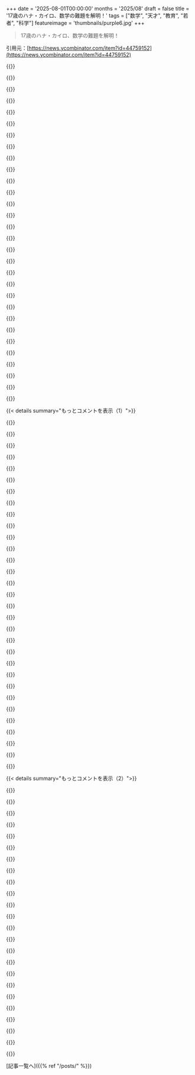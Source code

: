 +++
date = '2025-08-01T00:00:00'
months = '2025/08'
draft = false
title = '17歳のハナ・カイロ、数学の難題を解明！'
tags = ["数学", "天才", "教育", "若者", "科学"]
featureimage = 'thumbnails/purple6.jpg'
+++

> 17歳のハナ・カイロ、数学の難題を解明！

引用元：[https://news.ycombinator.com/item?id=44759152](https://news.ycombinator.com/item?id=44759152)




{{<matomeQuote body="関連情報だよ！これ見てみて -＞ https://news.ycombinator.com/item?id=44481441 - 2025年7月の（？）記事で、コメントは105件ついてるよ。" userName="baruchel" createdAt="2025/08/01 16:35:40" color="">}}




{{<matomeQuote body="”どんなことしても、同じ場所でほぼ同じことをしてるみたいで、避けられないマンネリ感があった。とても孤立してて、何も変えられなかったの。ある日目が覚めて、ただ歳をとっただけだって気づくんだ。”だってさ。これでやっと数学の天才と共通点が見つかった！" userName="impish9208" createdAt="2025/08/01 18:43:52" color="#ff33a1">}}




{{<matomeQuote body="彼女がFactorioじゃなくて数学を見つけてくれて本当に良かった。" userName="munificent" createdAt="2025/08/01 21:38:02" color="">}}




{{<matomeQuote body="ホットな意見かもだけど、ホームスクーリングのマンネリは分かる。でも普通の学校と比べたら？11歳で微積分、14歳で大学レベルの数学を独学する柔軟性なんてないと思う！そんな柔軟性は非伝統的な方法で見つけるしかないよ！俺は天才じゃないけど、学校は退屈でティーンのドラマばっかりだった。Linuxとか音楽制作に興味ある人もいなくて、誰が誰と付き合ってるかの話ばっかりだったし。" userName="_benj" createdAt="2025/08/02 01:40:22" color="#ff5c5c">}}




{{<matomeQuote body="今は本当に良くなったよね。俺は40歳だけど、今の子供たちが正直羨ましいよ。今ならプログラミングを学びたければFreeCodeCampやChatGPTで質問できるし、数学ならMathAcademyやKhanAcademyがある。俺たちの時代にはなかった学習オプションが山ほどあるんだから。" userName="cultofmetatron" createdAt="2025/08/02 03:05:49" color="#45d325">}}




{{<matomeQuote body="学習機会は確かに良くなったけど、TikTokやYouTubeみたいな時間泥棒は指数関数的に（中毒的に、ってことね）良くなってる。子供がKhan Academyよりもドゥームスクロールにハマる可能性の方が高いと思うよ。" userName="pmdr" createdAt="2025/08/02 07:14:38" color="#ff5c5c">}}




{{<matomeQuote body="俺は36歳だけど、公平に見て90年代後半の子供の頃にもあったよ。<br>1) askanexperみたいなフォーラム（名前はうろ覚えだけど）<br>2) sams teach yourself in 24 hoursみたいな素晴らしい本や図書館で過ごす習慣<br>3) そして何よりも、今ほど競争が激しくなかったこと。2000人規模の学校でプログラミングに興味あるのは2～3人だった。今は半分くらいになりそうだけどね。" userName="shivasaxena" createdAt="2025/08/03 20:10:05" color="#ff33a1">}}




{{<matomeQuote body="自分の脳をうまくコントロールできないと、これらを活用するのはすごく難しいね。少しずつやり方を学んでるけど、長くて不確かなプロセスだよ。「Conflict monitoring」っていうのが意志力と関係する新しい概念なんだけど、これで時間をかけて規律を改善する方法の枠組みができたんだ。" userName="kiba" createdAt="2025/08/02 11:10:51" color="#ff33a1">}}




{{<matomeQuote body="たくさんの選択肢があるけど、その分、競争とプレッシャーもすごいんだよね。ソーシャルメディアがあるから、クラスメイトだけじゃなくて、世界中の人たちと自分を比較することになっちゃうし。" userName="SJC_Hacker" createdAt="2025/08/02 13:30:12" color="#ff5c5c">}}




{{<matomeQuote body="Khan Academyって色んな言語で使えるよ。" userName="erazor42" createdAt="2025/08/02 08:48:40" color="">}}




{{<matomeQuote body="孤独は数学者の親友だね。" userName="revskill" createdAt="2025/08/02 09:41:36" color="">}}




{{<matomeQuote body="すぐ刑務所行きだね。<br>あと数か月刑務所にいたら、その時代の偉大な定理をすべて証明できただろう。André Weil" userName="Xmd5a" createdAt="2025/08/02 10:45:47" color="">}}




{{<matomeQuote body="ブルバキ（Boubarki）グループの創設メンバーで、フィールズ賞受賞者、Simone Weilの兄弟だよ。" userName="Xmd5a" createdAt="2025/08/02 12:18:10" color="">}}




{{<matomeQuote body="Khan Academyが彼女の初期教育に役立ったのは素晴らしいね。数学のあらゆるレベルで確かな教材だと分かってきたよ。" userName="AlanYx" createdAt="2025/08/01 20:14:57" color="#38d3d3">}}




{{<matomeQuote body="”カイロは10の大学院プログラムに応募したけど、6つは学士号がないって理由で彼女を却下したんだ。2つは入学を許可したのに、大学の管理職がその決定を覆したんだって。”<br>これって驚きだけど同時にショックだね。学術分野では若さが進歩の源だって知られてるのに、現代の成績インフレを考えると、実質的にはお金と4年間席に座ってたってこと以上の価値がない紙切れのために80%も拒否するなんてさ。" userName="AtlasBarfed" createdAt="2025/08/01 16:58:25" color="#ff33a1">}}




{{<matomeQuote body="多くのプログラムは、どんなに才能があってもティーンエイジャーの面倒を見るのを嫌がるんだ。もっと権威あるプログラムの中には、そういう経験があったり、何か問題が起きても対応できる追加スタッフがいたりするところもあるけどね。彼女の興味や、特定の機関でその分野を研究している教授に大きく依存するだろうね。学生としても、どの学校かよりも、ジョンズ・ホプキンス（Johns Hopkins）のどの教授が学生を受け入れているかに興味があるな。" userName="kurthr" createdAt="2025/08/01 17:14:08" color="#45d325">}}




{{<matomeQuote body="それが理由かよって感じだね。それに、学界には大人なのに赤ちゃんみたいな人もたくさん見てきたから、年齢差別はやめようよ。" userName="xandrius" createdAt="2025/08/01 18:02:23" color="#785bff">}}




{{<matomeQuote body="大学が早熟な若者に邪魔するのって、彼女の社会性や知性の成長を気にしてる善意からかもね。大学側は「この子、大学で成長する機会を失わないかな？」って考えてるんだろうな。こういうのが、よく気の利いた高等教育関係者が優秀な若者に障害を置く理由なんだ。" userName="kelp_herder" createdAt="2025/08/02 02:58:36" color="#785bff">}}




{{<matomeQuote body="14歳ならまだしも、17、18歳なら大学もちゃんと対応できるはずだよ。個人的な介入で入学を取り消すのは変だね。学士課程で大学院レベルの授業取るのはOKなのに、PhD単位だとダメって、なんか納得いかないよな。" userName="currymj" createdAt="2025/08/02 03:20:54" color="#45d325">}}




{{<matomeQuote body="大学が入学を受け入れるかどうかは、結局その大学や学部の文化とか、個々の人の考え方次第だね。学生はほとんど力もないし、上の人たちの決定には逆らえないんだ。ひどいリーダーがいても、善良な市民がどうすることもできない国みたいなもんだよ。" userName="neilv" createdAt="2025/08/01 18:09:54" color="">}}




{{<matomeQuote body="カイロには博士号を取る方法があるかもよ。PhDの主な基準って、①予備試験に合格することと②独自の貢献がある研究をすることなんだ。彼女なら①は楽勝だろうし、②も既にやった研究で満たせるんじゃないかな。教授や学部長も、これを止められないはずさ。" userName="graycat" createdAt="2025/08/02 01:44:21" color="#38d3d3">}}




{{<matomeQuote body="USAのPhDって、実はカリキュラムの要件があって、必須の授業もあるんだよ。しかも、そういう授業は大学に書類を色々提出してからじゃないと受けられないから、前言ったみたいにそんなに簡単じゃないんだよね。" userName="coliveira" createdAt="2025/08/02 02:44:14" color="#38d3d3">}}




{{<matomeQuote body="ジョンズ・ホプキンスで応用数学のPhDを取った俺が言うんだから、前のコメントは間違いないってことさ。" userName="graycat" createdAt="2025/08/02 03:22:21" color="">}}




{{<matomeQuote body="俺の大学だと、別の分野から大学院に来る学生（例えば物理から生物へ）の場合、前の専攻の最後のほうの授業を博士課程の必須科目にするのが普通なんだよね。" userName="gus_massa" createdAt="2025/08/01 17:52:58" color="">}}




{{<matomeQuote body="国籍を変えたり、ホームスクールだったりするんだね。これに並外れた才能と努力が加わったわけか。制度的な教育って、本当にすごいよね。トップもボトムも平等にしてくれるんだから。" userName="shermantanktop" createdAt="2025/08/01 18:50:53" color="">}}




{{<matomeQuote body="「国籍移動とか第一世代・第二世代移民？」って話だけど、「カイロはバハマのナッソーで育った。父親がソフトウェア開発の仕事で移ったんだ」って記事にあるぞ。これ読むと、彼女の父親は完全なアメリカ人の金融デベロッパーみたいだから、移民って感じじゃないな。" userName="stockresearcher" createdAt="2025/08/02 01:38:52" color="#ff5733">}}




{{<matomeQuote body="家族が子供たちの教育のために引っ越しまくってるのって面白いよね。「春学期が終わってから、家族はデイビスからバークレーに引っ越したんだ。兄がそこに転校することになったからで、カイロもやっと落ち着けたんだってさ。」" userName="coderatlarge" createdAt="2025/08/02 03:57:49" color="">}}




{{<matomeQuote body="数学の難問を解いた人って、ホームスクール出身者が多いのかな？でもそれじゃ何も証明できないよね。学校に通った数学者で大発見した人、いないのかな？" userName="fmbb" createdAt="2025/08/02 18:34:00" color="">}}




{{<matomeQuote body="数学の大発見は事例が少ないけど、ホームスクールの子たちは高校レベルのGeography BeeやSpelling Bee、他のAcademic Competitionで上位を占めることが多いみたいだよ。<br>URL: https://readlion.com/homeschoolers-dominate-inland-northwest...<br>ホームスクールは生徒が特定の情熱を追求するのに向いてるみたいだね。みんなに向いてるわけじゃないけど。年齢や性別以外の面白い特徴を指摘したかったんだ。" userName="shermantanktop" createdAt="2025/08/02 20:38:13" color="#45d325">}}




{{<matomeQuote body="もし彼女が「ママ、パパ、私、ファッションデザイナーとかシェフになりたい！」って言ったらどうなってたんだろうね？もちろん両親は彼女の野心や個性を間違いなく応援しただろうな…なんてね。" userName="gosub100" createdAt="2025/08/02 11:07:34" color="">}}




{{< details summary="もっとコメントを表示（1）">}}

{{<matomeQuote body="以前の議論はこちらだよ！<br>URL: https://news.ycombinator.com/item?id=44481441<br>彼女の今後のキャリアがうまくいくことを願ってるよ。" userName="tocs3" createdAt="2025/08/01 16:45:52" color="#ff5c5c">}}




{{<matomeQuote body="ありがとう！拡大表示：<br>「A 17-year-old teen refutes a mathematical conjecture proposed 40 years ago」って記事のことだね。<br>URL: https://news.ycombinator.com/item?id=44481441<br>2025年7月、105件のコメントがあったみたい。" userName="dang" createdAt="2025/08/01 16:52:16" color="#ff5733">}}




{{<matomeQuote body="ソビエトの「Math Circles」のアイデアってすごく面白くて重要だよね。関連本を買ったんだけど、自分の子供たちだけでやるのは難しいな。やっぱり数学の先生が運営してて、街にある実際のMath Circlesにはかなわないね。" userName="myth_drannon" createdAt="2025/08/01 19:52:23" color="">}}




{{<matomeQuote body="まったくだね！私にとっては、子供の友達や家族も誘って、家で毎週開催するのが鍵だったよ。MSRIの「Mathematical Circles Library」の本もすごく良いんだけど、毎週使うなら無料のオンラインNRICHリソースの方がずっと直接的に役立ったね。<br>URL: https://nrich.maths.org/about-nrich" userName="jarvist" createdAt="2025/08/02 07:52:45" color="#ff5733">}}




{{<matomeQuote body="彼女のノートってすごく綺麗で、芸術的だよね！オンラインリソースで学ぶと、自然とプレゼンテーションにもっと力を入れるようになるのかな？記事から引用した画像はこちらだよ：<br>URL: https://www.quantamagazine.org/wp-content/uploads/2025/08/Ha..." userName="debo_" createdAt="2025/08/01 21:29:21" color="#38d3d3">}}




{{<matomeQuote body="私は数学を学んでたんだけど、彼女みたいな女の子を知ってるよ。教わったことの細部まで理解するのに尋常じゃない時間をかけてたし、私がやっとついていくのがやっとの時でも、さらに深く掘り下げてたんだ。彼女も、視覚的な解釈や余白に絵を描いた、きれいなカラフルなノートを作ってたよ。それは学問に対する特別な愛情が必要だよね。彼女はちょうどPhDを取り終えて、今Postdoctoral Contractを始めるんだって。" userName="thrance" createdAt="2025/08/02 12:47:43" color="#ff5733">}}




{{<matomeQuote body="ノートっていうより、準備されたプレゼンテーションみたいだね。" userName="jagged-chisel" createdAt="2025/08/02 02:29:16" color="">}}




{{<matomeQuote body="もし全部のプレゼンがこんな風に準備されてたら、多分全部出席するのにな。" userName="baq" createdAt="2025/08/02 07:16:54" color="">}}




{{<matomeQuote body="ほんとだよね。全てのプレゼンターがこの才能ある人から学ぶべきだよ。" userName="jagged-chisel" createdAt="2025/08/03 19:56:43" color="">}}




{{<matomeQuote body="彼女、すでにそこの教授と働いてたのに、なんでBerkeleyはPhDの入学を許可しなかったんだろうね？" userName="yumraj" createdAt="2025/08/02 06:10:28" color="">}}




{{<matomeQuote body="MITの学部生だった時、大好きで、もちろん大学院もそこに行きたかったんだ。でもProfessor Slaterに意図を伝えたら、「ここには入れない」って言われたんだ。「なんでMITの大学院に行きたいと思うの？」って聞かれて、「国内で最高の科学の学校だから」って答えたら、「だからこそ、他の学校に行くべきなんだよ。世界の他の場所がどうなってるか知るべきだ」って言われたんだって。これ、Surely You’re Joking Mr. Feynmanから引用だよ。" userName="IvyMike" createdAt="2025/08/02 20:26:18" color="#ff5733">}}




{{<matomeQuote body="私がいた大学では、まさにそういう理由で、同じ人と同じ場所で初期キャリアを過ごすのを積極的に推奨しない方針だったよ。彼らは幅広い経験を積んでほしいんだ。" userName="terminalbraid" createdAt="2025/08/02 10:07:48" color="#ff5c5c">}}




{{<matomeQuote body="論文のarXivリンクはこちらだよ：https://arxiv.org/abs/2502.06137" userName="MathMonkeyMan" createdAt="2025/08/01 18:45:21" color="#ff33a1">}}




{{<matomeQuote body="カイロさんについてコメントしてるZvezdalina Stankovaさんもすごい人だよ。https://math.berkeley.edu/~stankova/<br>彼女はブルガリアの激動の時代に育ち、Harvardで博士号を取り、Berkeley Math Circleのディレクター兼創設者になってる。Bay Areaで数学コンテストのオーガナイザーもやってて、https://archi-math.com/で紹介されてる数学書の完全版を出してるみたい。カイロさんが彼女の生徒だったのか、これからそうなるのか気になるね。" userName="larodi" createdAt="2025/08/01 21:39:59" color="#38d3d3">}}




{{<matomeQuote body="Alexander Giventalもそれに関わってると思うよ。https://sumizdat.com/homepage/index.html をスクロールして見てみて。" userName="throwaway81523" createdAt="2025/08/02 15:33:22" color="#ff5733">}}




{{<matomeQuote body="この数学のやつは若者を堕落させてるよ。それに、どうやって大学を飛ばしてすぐにPhDに行けるの？彼女は社会学入門とか詩の授業もまだ取ってないのにさ。" userName="PilotJeff" createdAt="2025/08/02 15:15:31" color="">}}




{{<matomeQuote body="カイロさんは読み、考え続けたんだね。最終的に、周波数が曲面上にある波から、複雑な関数を構築する方法を見つけたんだって。普通、こういう波を足し合わせると干渉し合うんだけどね。彼女の年齢とか曖昧な才能の話より、40年間も他の学界が彼女の方法を再現できなかった理由にもっと興味があるよ。彼女自身が言うには、最終的に定理を反証する矛盾を見つけるまで、色々なアイデアやアプローチを試してたんだよね。もっと経験豊富な人たちがこれをする知識を持ってるはずなのに、なぜできなかったんだろう？これは直感的な飛躍というより、定理を完全に検証するテストケースを構築したように見えるね。" userName="corimaith" createdAt="2025/08/02 11:40:27" color="#ff33a1">}}




{{<matomeQuote body="へえ、彼女の論文[0]を見てごらんよ。TFA（記事）が書いているよりもずっと複雑だね。直感があれば、定理を実は反証していると証明できるんだ。それに、あまり知られていない予想で、みんなもそんなに気にしていなかったんだろうね。あと、それは予想だったんだ。みんな証明しようとして失敗して諦めてたんだろう。<br>[0] https://arxiv.org/abs/2502.06137" userName="thrance" createdAt="2025/08/02 12:55:56" color="#ff5c5c">}}




{{<matomeQuote body="Dijkstraの教え子で、現代のツールのおかげで形式検証が少しずつ普及しているのを見てるんだ。Lean（Agda、Coq、Idris*など）のフォロワーとして、証明の一部がコードで検証できる形で提供されることを願ってるよ。機械で検証できる構成要素が増えれば、あらゆるものが良くなるだろうね。" userName="anonzzzies" createdAt="2025/08/01 16:56:17" color="#45d325">}}




{{<matomeQuote body="話はそれるけど、僕もハナ・カイロと同じ17歳なんだ！まだすごいこと何もできてないけど、Dijkstraの教え子さんと話せるなんて最高に嬉しいよ。<br>Dijkstraのアルゴリズムは聞いたことあったけど、忘れてたから今すぐ検索したよ。有名だってことしか知らなかったんだ。もしよかったら、コーディングでも何でもいいから、人生で一番大切な教訓を教えてくれないかな？" userName="Imustaskforhelp" createdAt="2025/08/01 19:37:42" color="">}}




{{<matomeQuote body="＞コーディングでも何でも、人生で一番大切な教訓は何か？<br>大人が「儲かる」「名声がある」「利益になる」なんて言うことじゃなくて、自分が興味を持って情熱を燃やすことを追い求めなよ。" userName="Timwi" createdAt="2025/08/02 08:16:47" color="#ff5c5c">}}




{{<matomeQuote body="僕の興味ってかなりニッチなんだよね。プロジェクトを組み合わせたり、オープンソースの代替を探したりするのが好きなんだ。<br>Intel Tiber Cloudで無料Jupyterをもらって、Minecraftサーバーで遊びたかったから、それのフォークに行ったらrootless SSHのパッチ作った人がいて、動かないから聞いたら親切に教えてくれたんだ。それでpinggyとかCloudflare Tunnelみたいなのを使ってSSHで直接できたよ。<br>1年前に全部やって、友達をMCサーバーに誘って自分も入った日のことまだ覚えてるんだ。Pingはひどかったけど、RAMは8ギガ以上でストレージ制限なし、完全な自由！2週間くらい試行錯誤して、NATパンチングとかたくさん学んだんだ。ソフトウェアをいじるのが本当に好きで、こういうのがしっくりくるんだ。<br>でも、プロのソフトも作って何か残さないとって思うんだよね。正直、今やってることがそんなに価値があると思えなくて。ブログ書けばみんな学べるけど、お金にはならないし。なんでこんなに収益化を求めるのか分からないけど、同年代のハナを見てるとみんなお金のために頑張ってるように見えるから、自分もそうしないといけないのかなって。色々アイデアは出るけど、1円にもならないのがちょっとイライラするんだ。将来まともにお金稼げるのか、ただの歯車で終わるのか、自信がなくなってきたよ。 dropbear [0] ってプロジェクト、すごく好き。<br>https://github.com/mkj/dropbear" userName="Imustaskforhelp" createdAt="2025/08/02 17:50:36" color="#785bff">}}




{{<matomeQuote body="質問は君宛てじゃないけど、僕が17歳の自分に言うとしたらこれかな。<br>「Slope beats y-intercept（傾きは切片に勝る）」これができるエンジニアや科学者はすごいよ。短期的な目標（入試、次の仕事）に最適化しすぎないで。知識の蓄積と技術の習得にはすごい複利効果があるからね。すぐに必要じゃなくても、常にたくさん読んで学んでごらん。" userName="lsuresh" createdAt="2025/08/02 19:33:54" color="#785bff">}}




{{<matomeQuote body="僕は実践的な方なんだけど、Idrisみたいな言語はかなりいじったよ。でも、人間工学的に問題があって、実用には程遠いと思うんだ。<br>Scala（すごく進んだ言語だけどIdrisにはまだ及ばない）でも、型レベルの機能は意図的に使わないようにしてる。コンパイル時間がかかりすぎるからね。悲しいけど、これが現実だよ。<br>だから、「飛行機を発明する」必要はもうなくて、僕たちはもう持ってるんだ！やるべきことは、みんなが使えるように、手頃にすることだね。<br>型レベル機能やPrologみたいな言語を組み込もうとする言語が増えてきてるけど、これが広まって使いやすくなるといいな。そうじゃなきゃ誰も使わないからね。" userName="valenterry" createdAt="2025/08/02 06:09:19" color="#ff33a1">}}




{{<matomeQuote body="同感だよ。ほとんどのことは高度な数学や論理学の学位がなくても教えられるはずなんだけど、ツールが（たいてい形式検証の専攻者向けに）作られてるから、人間工学的にかなり悪いんだよね。教授とその生徒たちだけじゃなく、もっと主流の努力が注がれれば、こういう種類の証明をもっと簡単で早く、より多くの人ができるようになる良い状態にいると思うな。AIがここで一役買うと信じてるよ。" userName="anonzzzies" createdAt="2025/08/02 07:39:16" color="#45d325">}}




{{<matomeQuote body="構成的証明が、ハナみたいな若い才能にとって一番いいシナリオだと思うな。彼らは鮮やかな想像力を存分に使って、追い求めているものを操れるだろうから。" userName="shusaku" createdAt="2025/08/02 05:09:51" color="">}}




{{<matomeQuote body="大学をスキップして直接Ph.D.プログラムに入るってどういうこと？どんな資格が必要なの？" userName="OutOfHere" createdAt="2025/08/01 16:52:15" color="">}}




{{<matomeQuote body="一般的な手続きはないよ。入学委員会がPh.D.レベルの仕事ができるって確信したら誰でも入学できるんだ。だいたいは学部卒が必要だけど、すごく例外的な場合はそうじゃないこともあるよ。" userName="ameliaquining" createdAt="2025/08/01 16:57:17" color="">}}




{{<matomeQuote body="学長の承認があれば大丈夫（否認されなければね）。大学で「例外処理」がされるのはこのレベルで、学部長が担当するよ。規則を回避する必要があるし、学籍課が拒否したら副学長レベルになることも。大学によって違うけど、例外はよくあるよ。本当にすごい成果を出すか、継続して優れた能力を示すのが資格だね。彼女は天才で、解いた問題もすごいスキルが必要だったから、大学教授になれるってことだろうね。飛び級の天才の歴史は様々だけど、個人的には同年代と過ごす時間も大事だと思うんだ。" userName="dekhn" createdAt="2025/08/02 01:54:29" color="#ff33a1">}}




{{<matomeQuote body="参考までに、Stephen WolframはEton校を中退してOxfordに入学し、OxfordでBAを取る前にCaltechの物理学Ph.D.に進んだんだ。21歳で博士号を取ったよ（高校時代から論文出してたってさ）。" userName="TMWNN" createdAt="2025/08/01 17:23:18" color="#38d3d3">}}

{{</details>}}




{{< details summary="もっとコメントを表示（2）">}}

{{<matomeQuote body="学部卒じゃないのにStanfordの修士課程に入った人を知ってるよ。その人の当時の雇い主が、大学に大金を寄付してたんだって。" userName="pinewurst" createdAt="2025/08/01 18:06:57" color="">}}




{{<matomeQuote body="要は、Ph.D.プログラムを修了できるって数学の教授を納得させればいいんだ。方法は色々あるよ。大きな未解決の予想を解くのはもちろんそうだけど、ただ教授と知り合いになるだけでもいけることだってある（僕もPaul Lockhartと一緒に学校に通ってたよ）。" userName="joe_the_user" createdAt="2025/08/01 17:02:53" color="#ff33a1">}}




{{<matomeQuote body="実際に才能があるってことだね。これが真の才能だよ。単に”才能がある”って言われてるけど、本当はちょっと賢いだけの学生たちとは違うんだ。" userName="oldpersonintx2" createdAt="2025/08/01 17:31:27" color="">}}




{{<matomeQuote body="そうだけど、それだけじゃダメだよ。本当に才能があって、嫌なやつが運営してる大学じゃないところに願書を出すことだね。" userName="masfuerte" createdAt="2025/08/02 02:54:24" color="">}}




{{<matomeQuote body="カイロは全員ホームスクールで、カーン・アカデミーで数学を学んで11歳で微積分まで終わらせたんだって。でも、普通の子供時代がなかったり、特定の親が過剰な数学教育をしてたりすると、記事では触れられない弊害もあるんじゃないかな。" userName="diimdeep" createdAt="2025/08/02 09:04:28" color="">}}




{{<matomeQuote body="ハナ本人が「どこにも行けないし、いつも同じことばっかり。すごく孤立してて、何も変えられなかった」って言ってたよ。記事が隠してるわけじゃないと思うけど、そうだね。多くのホームスクールの子って、そこまでうまくいかないんだよね。" userName="thrance" createdAt="2025/08/02 12:58:45" color="#785bff">}}




{{<matomeQuote body="うわ、これはすごいね。数学は全然ダメだけど、読んですごく刺激を受けたよ。" userName="conferza" createdAt="2025/08/01 18:22:21" color="">}}




{{<matomeQuote body="以前の記事はこちら: Hannah Cairo: 17-year-old teen refutes a math conjecture proposed 40 years ago (https://news.ycombinator.com/item?id=44481441)" userName="zahlman" createdAt="2025/08/01 18:51:28" color="#38d3d3">}}




{{<matomeQuote body="グロタンディークとかカチンスキーみたいに、燃え尽きて森に引きこもったりしないでほしいな。" userName="carabiner" createdAt="2025/08/01 17:37:24" color="">}}




{{<matomeQuote body="まだ森には行ってないけど、今の燃え尽き具合を見ると、森行きって案はすごく良いと思うんだよね。森に住むのって何がいけないの？<br>待てよ、もしみんな森に行ったら、隠居できる森なんてなくなっちゃうじゃん。やっぱ森に行くのは最悪だ！彼女が燃え尽きないことを願うよ！" userName="gspencley" createdAt="2025/08/01 17:41:56" color="#ff5c5c">}}




{{<matomeQuote body="一つの選択肢として、ハンモック持って木の上でプログラミングするのはどうかな。森に行くのとはちょっと違うけど、ずっと住むわけじゃないし、プログラムもできるよ。" userName="bee_rider" createdAt="2025/08/01 18:45:33" color="">}}




{{<matomeQuote body="カチンスキーは正直、同じレベルじゃないよ。何桁も違う。" userName="laurent_du" createdAt="2025/08/01 19:58:59" color="">}}




{{<matomeQuote body="カチンスキーがすごく才能ある数学者だったのは、一般的にしっかり記録されてるよ。" userName="dekhn" createdAt="2025/08/02 01:58:24" color="">}}




{{<matomeQuote body="そうだね、でも親コメントの人が言ってたみたいに、スキルは全然近いうちじゃないよ。" userName="ykonstant" createdAt="2025/08/02 08:36:10" color="">}}




{{<matomeQuote body="彼女が本当にすごいかどうかなんて、どうやって分かるんだ？新しい数学の難題を一つ解いただけで、本当に確立された実績を持つ人と比較するスキルが俺にはないな。最近の技術がそれを簡単にしたのかも？" userName="dekhn" createdAt="2025/08/02 16:09:19" color="">}}




{{<matomeQuote body="俺は彼ら両方の業績を知ってるから、相対的な質を判断できるぜ。" userName="ykonstant" createdAt="2025/08/03 09:47:10" color="">}}




{{<matomeQuote body="ちょっと確認させて、KaczynskiはGrothendieckのレベルじゃないってこと？それなら俺も同意するけど。" userName="garbthetill" createdAt="2025/08/03 19:38:11" color="">}}




{{<matomeQuote body="違うよ、彼はKacyznskiがHannah Cairoのレベルじゃないって言ってるんだ。もしGrothendieckのことだったら話は別だよな。このスレッドの文脈読めば、Kacyznski対Cairoの議論だってハッキリ分かるはず。俺には評価する知識はないけど、CairoがKacyznskiよりずっと優れてるとは言えないな。まだ実績が足りないと思う。" userName="dekhn" createdAt="2025/08/04 02:59:17" color="#ff5c5c">}}




{{<matomeQuote body="説明ありがとう、俺もKacyznskiとCairoどっちが上か評価する能力はないんだ。だから最初のコメントはKaczynski対Grothendieckのことだと思ったんだよ。だってKacyznskiは数学のPhD持ってるけど、Cairoはまだその学位持ってないし。" userName="garbthetill" createdAt="2025/08/04 11:32:44" color="">}}




{{<matomeQuote body="ああ、そして大学にいた頃は他の学生より若かった人物だね。" userName="rjsw" createdAt="2025/08/02 11:20:58" color="">}}




{{<matomeQuote body="「Only the University of Maryland and Johns Hopkins University were willing to welcome her straight into a doctoral program. She’ll start at Maryland in the fall. When she finishes, it will be her first degree.」<br>なんてこった…今日の大学に対するひどい非難だ。彼女は自分のpublicationをdissertationとして提出して、それで終わりでいいはずだろ！" userName="1024core" createdAt="2025/08/01 17:48:19" color="#ff5733">}}




{{<matomeQuote body="今日の高等教育の最大の欠陥は、高校や他の経験からの自己学習で、すでに大学の学部課程をはるかに超えているような人たちを、わざわざundergraduate degreesに押し込んでいることだと思う。" userName="skeptrune" createdAt="2025/08/01 18:14:11" color="#785bff">}}




{{<matomeQuote body="それが最大の課題の一つ？社会的に、あるいは経済的にほとんど価値のない高等教育プログラムに人々を押し込み、巨額のdebtを背負わせることじゃないのか？" userName="jonhohle" createdAt="2025/08/01 18:31:57" color="#ff5733">}}

{{</details>}}



[記事一覧へ]({{% ref "/posts/" %}})
